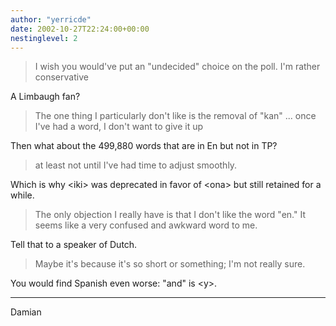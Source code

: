 ```yaml
---
author: "yerricde"
date: 2002-10-27T22:24:00+00:00
nestinglevel: 2
---
```


> I wish you would've put an "undecided" choice on the poll.
> I'm rather conservative

A Limbaugh fan?

> The one thing I particularly don't like is the removal of
> "kan" ... once I've had a word, I don't want to give it up

Then what about the 499,880 words that are in En but not in TP?

> at least not until I've had time to adjust smoothly.

Which is why \<iki\> was deprecated in favor of \<ona\> but still
retained for a while.

> The only objection I really have is that I don't like the word
> "en." It seems like a very confused and awkward word to me.

Tell that to a speaker of Dutch.

> Maybe it's because it's so short or something; I'm not really sure.

You would find Spanish even worse: "and" is \<y\>.

***
Damian